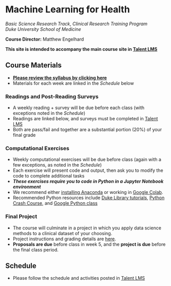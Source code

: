 # Machine Learning for Health
*Basic Science Research Track*, 
*Clinical Research Training Program*  
*Duke University School of Medicine*  

**Course Director:** Matthew Engelhard

**This site is intended to accompany the main course site in [Talent LMS](https://bsrt-dukebiostat.talentlms.com/)**

## Course Materials

- **[Please review the syllabus by clicking here](https://github.com/mengelhard/bsrt_ml4h/blob/master/syllabus.md)**
- Materials for each week are linked in the *Schedule* below

### Readings and Post-Reading Surveys
- A weekly reading + survey will be due before each class (with exceptions noted in the *Schedule*)
- Readings are linked below, and surveys must be completed in [Talent LMS](https://bsrt-dukebiostat.talentlms.com/)
- Both are pass/fail and together are a substantial portion (20%) of your final grade

### Computational Exercises
- Weekly computational exercises will be due before class (again with a few exceptions, as noted in the *Schedule*)
- Each exercise will present code and output, then ask you to modify the code to complete additional tasks
- ***These exercises require you to code in Python in a Jupyter Notebook environment***
- We recommend either [installing Anaconda](https://www.anaconda.com/products/individual#Downloads) or working in [Google Colab](colab.research.google.com).
- Recommended Python resources include [Duke Library tutorials](https://library.duke.edu/data/tutorials), [Python Crash Course](https://www.amazon.com/Python-Crash-Course-Eric-Matthes-ebook/dp/B07J4521M3/ref=sr_1_1_sspa?dchild=1&keywords=Python+book&qid=1618331896&sr=8-1-spons&psc=1&spLa=ZW5jcnlwdGVkUXVhbGlmaWVyPUEzSVNYTDhDUExZQktDJmVuY3J5cHRlZElkPUEwODgwNjQwM0RNT0U2Nk9XTDdDQiZlbmNyeXB0ZWRBZElkPUEwOTg4NjEyODc5U0ZROVNEQkZEJndpZGdldE5hbWU9c3BfYXRmJmFjdGlvbj1jbGlja1JlZGlyZWN0JmRvTm90TG9nQ2xpY2s9dHJ1ZQ==), and [Google Python class](https://developers.google.com/edu/python/)

### Final Project
- The course will culminate in a project in which you apply data science methods to a clinical dataset of your choosing.
- Project instructions and grading details are [here](https://github.com/mengelhard/bsrt_ml4h/blob/master/final_project.md).
- **Proposals are due** before class in week 5, and the **project is due** before the final class period.

## Schedule

- Please follow the schedule and activities posted in [Talent LMS](https://bsrt-dukebiostat.talentlms.com/)

<!--
Week | Topic | Lectures | Due Before Next Class
--- | --- | --- | ---
0 | Preliminaries | None | - Review Course Sites ([Talent LMS](https://bsrt-dukebiostat.talentlms.com/), [Github](https://github.com/mengelhard/bsrt_ml4h))<br>- Review [Course Syllabus](https://github.com/mengelhard/bsrt_ml4h/blob/master/syllabus.md) and Materials<br>- [Reading 1: Obermeyer and Emanuel](https://www.ncbi.nlm.nih.gov/pmc/articles/PMC5070532/)<br>- Survey 1 (in [Talent LMS](https://bsrt-dukebiostat.talentlms.com/))<br>- [CE1: Getting Oriented in Jupyter/Python](https://github.com/mengelhard/bsrt_ml4h/blob/master/notebooks/ce1.ipynb)
1 | Introduction to Machine Learning for Health | | - [Reading 2: Chen and Asch](https://www.ncbi.nlm.nih.gov/pmc/articles/PMC5953825/)<br>- Survey 2 (in [Talent LMS](https://bsrt-dukebiostat.talentlms.com/))
2 | What is a Predictive Model? | | - [Reading 3: Hinton](https://jamanetwork.com/journals/jama/fullarticle/2701666)<br>- Survey 3 (in [Talent LMS](https://bsrt-dukebiostat.talentlms.com/))<br>- [CE2: Loading and Partitioning Data](https://github.com/mengelhard/bsrt_ml4h/blob/master/notebooks/ce2.ipynb)
3 | Model Learning | | - [Reading 4: TBD](about:blank)<br>- Survey 4 (in [Talent LMS](https://bsrt-dukebiostat.talentlms.com/))<br>- [CE3: Model Training and Model Selection](https://github.com/mengelhard/bsrt_ml4h/blob/master/notebooks/ce3.ipynb)
4 | Model Evaluation and Overfitting | | - [Reading 5: Carin and Pencina](https://jamanetwork.com/journals/jama/fullarticle/2702856)<br>- Survey 5 (in [Talent LMS](https://bsrt-dukebiostat.talentlms.com/))<br>- [CE4: Overfitting](https://github.com/mengelhard/bsrt_ml4h/blob/master/notebooks/ce4.ipynb)
5 | Introduction to Convolutional Neural Networks (CNNs) | | - [Reading 6: Gulshan et al.](https://jamanetwork.com/journals/jama/fullarticle/2588763)<br>- Survey 6 (in [Talent LMS](https://bsrt-dukebiostat.talentlms.com/))<br>- Project Proposal
6 | Medical Image Analysis with CNNs | | - [Reading 7: TBD](about:blank)<br>- Survey 7 (in [Talent LMS](https://bsrt-dukebiostat.talentlms.com/))<br>- [CE5: A Simple CNN](https://github.com/mengelhard/bsrt_ml4h/blob/master/notebooks/ce5.ipynb)
7 | Measuring Performance | | - [Reading 8: Hirschberg and Manning](https://pubmed.ncbi.nlm.nih.gov/?myncbishare=dukemlib&dr=abstract&otool=dukemlib&term=26185244)<br>- Survey 8 (in [Talent LMS](https://bsrt-dukebiostat.talentlms.com/))<br>- [CE6: CNN Fine-Tuning](https://github.com/mengelhard/bsrt_ml4h/blob/master/notebooks/ce6.ipynb)
8 | Natural Language Processing with Bag of Words Models | | - [Reading 9:TBD](about:blank)<br>- Survey 9 (in [Talent LMS](https://bsrt-dukebiostat.talentlms.com/))<br>- [CE7: Performance Metrics](https://github.com/mengelhard/bsrt_ml4h/blob/master/notebooks/ce7.ipynb)
9 | Word Embeddings and a Simple Embedding-Based Model | | - [Reading 10: Choi et al.](https://www.ncbi.nlm.nih.gov/pmc/articles/PMC5391725/)<br>- Survey 10 (in [Talent LMS](https://bsrt-dukebiostat.talentlms.com/))<br>- [CE8: Abstract Classification with BoW](https://github.com/mengelhard/bsrt_ml4h/blob/master/notebooks/ce8.ipynb)
10 | Case Study: Prediction of Neurodevelopmental Disorders | | - [Reading 11: Che et al.](https://www.ncbi.nlm.nih.gov/pmc/articles/PMC5904216/)<br>- Survey 11 (in [Talent LMS](https://bsrt-dukebiostat.talentlms.com/))<br>- [CE9: Working with Word Embeddings](https://github.com/mengelhard/bsrt_ml4h/blob/master/notebooks/ce9.ipynb)
11 | Neural Network Models for Text and Time Series | | - [Reading 12: Beede et al.](https://youtu.be/-7VR8fZFOT4)<br>- Survey 12 (in [Talent LMS](https://bsrt-dukebiostat.talentlms.com/))<br>- [CE10: A Simple Word Embedding Based Model](https://github.com/mengelhard/bsrt_ml4h/blob/master/notebooks/ce10.ipynb)
12 | Implementation of Predictive Models in Clinical Care | | - [Reading 13: TBD](about:blank)<br>- Survey 13 (in [Talent LMS](https://bsrt-dukebiostat.talentlms.com/))<br>- [CE11: Clinically Relevant Perforamance](https://github.com/mengelhard/bsrt_ml4h/blob/master/notebooks/ce11.ipynb)
13 | A Brief Introduction to Reinforcement Learning | | - [Reading 14: TBD](about:blank)<br>- Survey 14 (in [Talent LMS](https://bsrt-dukebiostat.talentlms.com/))<br>- [(Optional) CE12: Beyond Supervised Learning](https://github.com/mengelhard/bsrt_ml4h/blob/master/notebooks/ce12.ipynb)
14 | Beyond Supervised Learning | | - Final Projects are due next time
15 | Course Project Presentations | | None
-->
